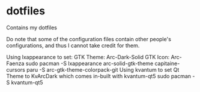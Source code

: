 # dotfiles
Contains my dotfiles

Do note that some of the configuration files contain other people's configurations, and thus I cannot take credit for them.

Using lxappearance to set:
  GTK Theme: Arc-Dark-Solid
  GTK Icon: Arc-Faenza
  sudo pacman -S lxappearance arc-solid-gtk-theme capitaine-cursors
  paru -S arc-gtk-theme-colorpack-git
Using kvantum to set Qt Theme to KvArcDark which comes in-built with kvantum-qt5
  sudo pacman -S kvantum-qt5

